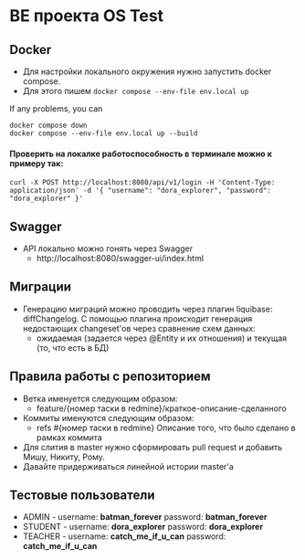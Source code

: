 # BE проекта OS Test

## Docker
- Для настройки локального окружения нужно запустить docker compose.
- Для этого пишем
`docker compose --env-file env.local up`

If any problems, you can
```
docker compose down
docker compose --env-file env.local up --build
```

#### Проверить на локалке работоспособность в терминале можно к примеру так:
```
curl -X POST http://localhost:8080/api/v1/login -H 'Content-Type: application/json' -d '{ "username": "dora_explorer", "password": "dora_explorer" }' 
```

## Swagger
- API локально можно гонять через Swagger
  - http://localhost:8080/swagger-ui/index.html

## Миграции
- Генерацию миграций можно проводить через плагин liquibase: diffChangelog. 
С помощью плагина происходит генерация недостающих changeset'ов через сравнение схем данных:
  - ожидаемая (задается через @Entity и их отношения) и текущая (то, что есть в БД)

## Правила работы c репозиторием
- Ветка именуется следующим образом:
  - feature/{номер таски в redmine}/краткое-описание-сделанного
- Коммиты именуются следующим образом:
  - refs #{номер таски в redmine} Описание того, что было сделано в рамках коммита
- Для слития в master нужно сформировать pull request и добавить Мишу, Никиту, Рому. 
- Давайте придерживаться линейной истории master'a

## Тестовые пользователи

- ADMIN - username: **batman_forever** password: **batman_forever**
- STUDENT - username: **dora_explorer** password: **dora_explorer**
- TEACHER - username: **catch_me_if_u_can** password: **catch_me_if_u_can**
